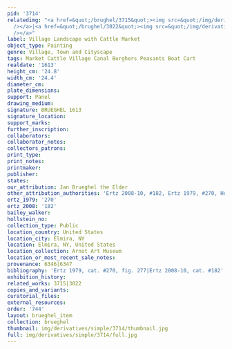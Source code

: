 ```yaml
---
pid: '3714'
relatedimg: "<a href=&quot;/brughel/3715&quot;><img src=&quot;/img/derivatives/simple/3715/thumbnail.jpg&quot;
  /></a>|<a href=&quot;/brughel/3022&quot;><img src=&quot;/img/derivatives/simple/3022/thumbnail.jpg&quot;
  /></a>"
label: Village Landscape with Cattle Market
object_type: Painting
genre: Village, Town and Cityscape
tags: Market Cattle Village Canal Burghers Peasants Boat Cart
realdate: '1613'
height_cm: '24.8'
width_cm: '24.4'
diameter_cm: 
plate_dimensions: 
support: Panel
drawing_medium: 
signature: BRUEGHEL 1613
signature_location: 
support_marks: 
further_inscription: 
collaborators: 
collaborator_notes: 
collectors_patrons: 
print_type: 
print_notes: 
printmaker: 
publisher: 
states: 
our_attribution: Jan Brueghel the Elder
other_attribution_authorities: 'Ertz 2008-10, #182, Ertz 1979, #270, Honig database'
ertz_1979: '270'
ertz_2008: '182'
bailey_walker: 
hollstein_no: 
collection_type: Public
location_country: United States
location_city: Elmira, NY
location: Elmira, NY, United States
location_collection: Arnot Art Museum
location_or_most_recent_sale_notes: 
provenance: 6346|6347
bibliography: 'Ertz 1979, cat. #270, fig. 277|Ertz 2008-10, cat. #182'
exhibition_history: 
related_works: 3715|3022
copies_and_variants: 
curatorial_files: 
external_resources: 
order: '744'
layout: brueghel_item
collection: brueghel
thumbnail: img/derivatives/simple/3714/thumbnail.jpg
full: img/derivatives/simple/3714/full.jpg
---
```

